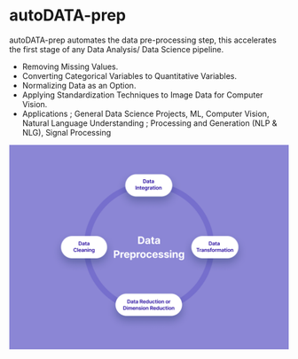 # autoDATA-prep
autoDATA-prep automates the data pre-processing step, this accelerates the first stage of any Data Analysis/ Data Science pipeline.



- Removing Missing Values.
- Converting Categorical Variables to Quantitative Variables.
- Normalizing Data as an Option.
- Applying Standardization Techniques to Image Data for Computer Vision.
- Applications ; General Data Science Projects, ML, Computer Vision, Natural Language Understanding ;  Processing and Generation (NLP & NLG), Signal Processing 

![autoDATA-prep](./assets/data-preprocessing-cover.png)